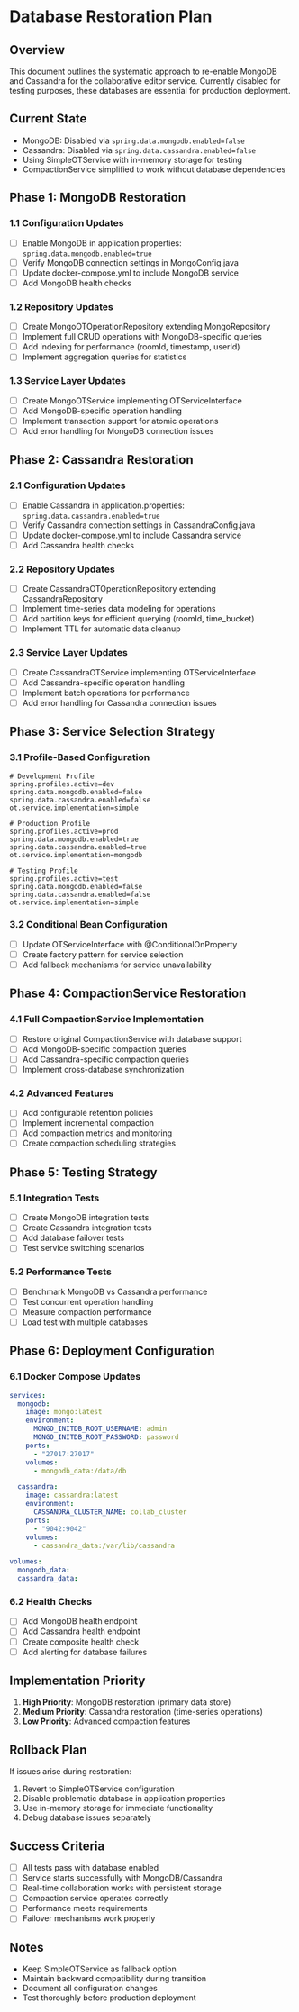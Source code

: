 # Database Restoration Plan

## Overview
This document outlines the systematic approach to re-enable MongoDB and Cassandra for the collaborative editor service. Currently disabled for testing purposes, these databases are essential for production deployment.

## Current State
- MongoDB: Disabled via `spring.data.mongodb.enabled=false`
- Cassandra: Disabled via `spring.data.cassandra.enabled=false`
- Using SimpleOTService with in-memory storage for testing
- CompactionService simplified to work without database dependencies

## Phase 1: MongoDB Restoration

### 1.1 Configuration Updates
- [ ] Enable MongoDB in application.properties: `spring.data.mongodb.enabled=true`
- [ ] Verify MongoDB connection settings in MongoConfig.java
- [ ] Update docker-compose.yml to include MongoDB service
- [ ] Add MongoDB health checks

### 1.2 Repository Updates
- [ ] Create MongoOTOperationRepository extending MongoRepository
- [ ] Implement full CRUD operations with MongoDB-specific queries
- [ ] Add indexing for performance (roomId, timestamp, userId)
- [ ] Implement aggregation queries for statistics

### 1.3 Service Layer Updates
- [ ] Create MongoOTService implementing OTServiceInterface
- [ ] Add MongoDB-specific operation handling
- [ ] Implement transaction support for atomic operations
- [ ] Add error handling for MongoDB connection issues

## Phase 2: Cassandra Restoration

### 2.1 Configuration Updates
- [ ] Enable Cassandra in application.properties: `spring.data.cassandra.enabled=true`
- [ ] Verify Cassandra connection settings in CassandraConfig.java
- [ ] Update docker-compose.yml to include Cassandra service
- [ ] Add Cassandra health checks

### 2.2 Repository Updates
- [ ] Create CassandraOTOperationRepository extending CassandraRepository
- [ ] Implement time-series data modeling for operations
- [ ] Add partition keys for efficient querying (roomId, time_bucket)
- [ ] Implement TTL for automatic data cleanup

### 2.3 Service Layer Updates
- [ ] Create CassandraOTService implementing OTServiceInterface
- [ ] Add Cassandra-specific operation handling
- [ ] Implement batch operations for performance
- [ ] Add error handling for Cassandra connection issues

## Phase 3: Service Selection Strategy

### 3.1 Profile-Based Configuration
```properties
# Development Profile
spring.profiles.active=dev
spring.data.mongodb.enabled=false
spring.data.cassandra.enabled=false
ot.service.implementation=simple

# Production Profile
spring.profiles.active=prod
spring.data.mongodb.enabled=true
spring.data.cassandra.enabled=true
ot.service.implementation=mongodb

# Testing Profile
spring.profiles.active=test
spring.data.mongodb.enabled=false
spring.data.cassandra.enabled=false
ot.service.implementation=simple
```

### 3.2 Conditional Bean Configuration
- [ ] Update OTServiceInterface with @ConditionalOnProperty
- [ ] Create factory pattern for service selection
- [ ] Add fallback mechanisms for service unavailability

## Phase 4: CompactionService Restoration

### 4.1 Full CompactionService Implementation
- [ ] Restore original CompactionService with database support
- [ ] Add MongoDB-specific compaction queries
- [ ] Add Cassandra-specific compaction queries
- [ ] Implement cross-database synchronization

### 4.2 Advanced Features
- [ ] Add configurable retention policies
- [ ] Implement incremental compaction
- [ ] Add compaction metrics and monitoring
- [ ] Create compaction scheduling strategies

## Phase 5: Testing Strategy

### 5.1 Integration Tests
- [ ] Create MongoDB integration tests
- [ ] Create Cassandra integration tests
- [ ] Add database failover tests
- [ ] Test service switching scenarios

### 5.2 Performance Tests
- [ ] Benchmark MongoDB vs Cassandra performance
- [ ] Test concurrent operation handling
- [ ] Measure compaction performance
- [ ] Load test with multiple databases

## Phase 6: Deployment Configuration

### 6.1 Docker Compose Updates
```yaml
services:
  mongodb:
    image: mongo:latest
    environment:
      MONGO_INITDB_ROOT_USERNAME: admin
      MONGO_INITDB_ROOT_PASSWORD: password
    ports:
      - "27017:27017"
    volumes:
      - mongodb_data:/data/db

  cassandra:
    image: cassandra:latest
    environment:
      CASSANDRA_CLUSTER_NAME: collab_cluster
    ports:
      - "9042:9042"
    volumes:
      - cassandra_data:/var/lib/cassandra

volumes:
  mongodb_data:
  cassandra_data:
```

### 6.2 Health Checks
- [ ] Add MongoDB health endpoint
- [ ] Add Cassandra health endpoint
- [ ] Create composite health check
- [ ] Add alerting for database failures

## Implementation Priority

1. **High Priority**: MongoDB restoration (primary data store)
2. **Medium Priority**: Cassandra restoration (time-series operations)
3. **Low Priority**: Advanced compaction features

## Rollback Plan

If issues arise during restoration:
1. Revert to SimpleOTService configuration
2. Disable problematic database in application.properties
3. Use in-memory storage for immediate functionality
4. Debug database issues separately

## Success Criteria

- [ ] All tests pass with database enabled
- [ ] Service starts successfully with MongoDB/Cassandra
- [ ] Real-time collaboration works with persistent storage
- [ ] Compaction service operates correctly
- [ ] Performance meets requirements
- [ ] Failover mechanisms work properly

## Notes

- Keep SimpleOTService as fallback option
- Maintain backward compatibility during transition
- Document all configuration changes
- Test thoroughly before production deployment